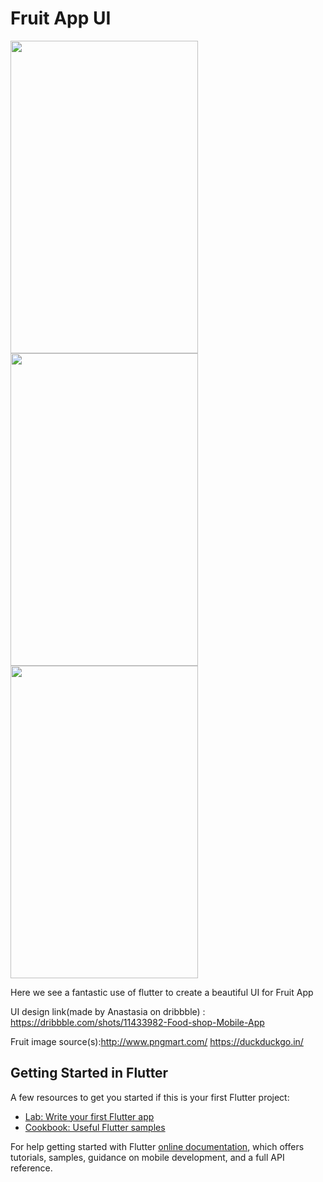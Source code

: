 # Fruit App UI

<img src="https://user-images.githubusercontent.com/64546968/82842249-6c0a9e00-9ef6-11ea-9ab4-efba1273b45a.jpg" height="500" width="300">

<img src="https://user-images.githubusercontent.com/64546968/82842259-74fb6f80-9ef6-11ea-9fcb-11440f8753d4.jpg" height="500" width="300">

<img src="https://user-images.githubusercontent.com/64546968/82842261-788ef680-9ef6-11ea-8c11-cf2d4d4c2ce0.jpg" height="500" width="300">


Here we see a fantastic use of flutter to create a beautiful UI for Fruit App

UI design link(made by Anastasia on dribbble) : https://dribbble.com/shots/11433982-Food-shop-Mobile-App

Fruit image source(s):http://www.pngmart.com/
                      https://duckduckgo.in/



## Getting Started in Flutter

A few resources to get you started if this is your first Flutter project:

- [Lab: Write your first Flutter app](https://flutter.dev/docs/get-started/codelab)
- [Cookbook: Useful Flutter samples](https://flutter.dev/docs/cookbook)

For help getting started with Flutter
[online documentation](https://flutter.dev/docs), which offers tutorials,
samples, guidance on mobile development, and a full API reference.
